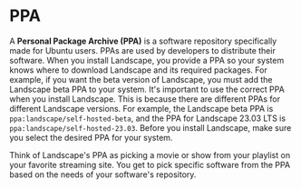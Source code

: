 # PPA 

A **Personal Package Archive (PPA)** is a software repository specifically made for Ubuntu users. PPAs are used by developers to distribute their software. When you install Landscape, you provide a PPA so your system knows where to download Landscape and its required packages. For example, if you want the beta version of Landscape, you must add the Landscape beta PPA to your system.
It's important to use the correct PPA when you install Landscape. This is because there are different PPAs for different Landscape versions. For example, the Landscape beta PPA is `ppa:landscape/self-hosted-beta`, and the PPA for Landscape 23.03 LTS is `ppa:landscape/self-hosted-23.03`. Before you install Landscape, make sure you select the desired PPA for your system.

Think of Landscape's PPA as picking a movie or show from your playlist on your favorite streaming site. You get to pick specific software from the PPA based on the needs of your software's repository. 